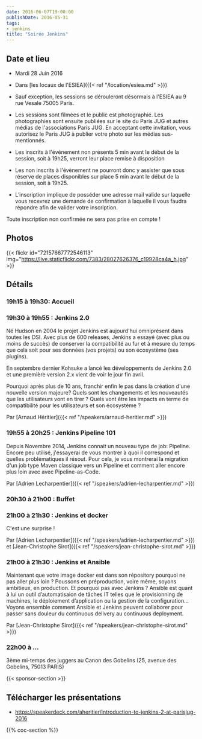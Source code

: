 ```yaml
---
date: 2016-06-07T19:00:00
publishDate: 2016-05-31
tags:
- jenkins
title: "Soirée Jenkins"
---
```


## Date et lieu

- Mardi 28 Juin 2016
- Dans [les locaux de l'ESIEA]({{< ref "/location/esiea.md" >}})

- Sauf exception, les sessions se dérouleront désormais à l'ESIEA au 9 rue Vesale 75005 Paris.
- Les sessions sont filmées et le public est photographié. Les photographies sont ensuite publiées sur le site du Paris JUG et autres médias de l'associations Paris JUG. En acceptant cette invitation, vous autorisez le Paris JUG à publier votre photo sur les médias sus-mentionnés.
- Les inscrits à l'évènement non présents 5 min avant le début de la session, soit à 19h25, verront leur place remise à disposition
- Les non inscrits à l'évènement ne pourront donc y assister que sous réserve de places disponibles sur place 5 min avant le début de la session, soit à 19h25.
- L’inscription implique de posséder une adresse mail valide sur laquelle vous recevrez une demande de confirmation à laquelle il vous faudra répondre afin de valider votre inscription.

Toute inscription non confirmée ne sera pas prise en compte !


## Photos

{{< flickr id="72157667772546113" img="https://live.staticflickr.com/7383/28027626376_c19928ca4a_h.jpg" >}}


## Détails

### 19h15 à 19h30: Accueil

### 19h30 à 19h55 : Jenkins 2.0

Né Hudson en 2004 le projet Jenkins est aujourd'hui omniprésent dans toutes les DSI. Avec plus de 600 releases, Jenkins a essayé (avec plus ou moins de succès) de conserver la compatibilité au fur et à mesure du temps que cela soit pour ses données (vos projets) ou son écosystème (ses plugins).

En septembre dernier Kohsuke a lancé les développements de Jenkins 2.0 et une première version 2.x vient de voir le jour fin avril.

Pourquoi après plus de 10 ans, franchir enfin le pas dans la création d'une nouvelle version majeure?
Quels sont les changements et les nouveautés que les utilisateurs vont en tirer ?
Quels vont être les impacts en terme de compatibilité pour les utilisateurs et son écosystème ?

Par [Arnaud Héritier]({{< ref "/speakers/arnaud-heritier.md" >}})


### 19h55 à 20h25 : Jenkins Pipeline 101

Depuis Novembre 2014, Jenkins connait un nouveau type de job: Pipeline. Encore peu utilisé, j'essayerai de vous montrer à quoi il correspond et quelles problématiques il résout. Pour cela, je vous montrerai la migration d'un job type Maven classique vers un Pipeline et comment aller encore plus loin avec avec Pipeline-as-Code.

Par [Adrien Lecharpentier]({{< ref "/speakers/adrien-lecharpentier.md" >}})


### 20h30 à 21h00 : Buffet


### 21h00 à 21h30 : Jenkins et docker

C'est une surprise !

Par [Adrien Lecharpentier]({{< ref "/speakers/adrien-lecharpentier.md" >}}) et [Jean-Christophe Sirot]({{< ref "/speakers/jean-christophe-sirot.md" >}})

### 21h00 à 21h30 : Jenkins et Ansible

Maintenant que votre image docker est dans son répository pourquoi ne pas aller plus loin ? Poussons en préproduction, voire même, soyons ambitieux, en production. Et pourquoi pas avec Jenkins ? Ansible est quant à lui un outil d’automatisaion de tâches IT telles que le provisionning de machines, le déploiement d’application ou la gestion de la configuration… Voyons ensemble comment Ansible et Jenkins peuvent collaborer pour passer sans douleur du continuous delivery au continuous deployment.

Par [Jean-Christophe Sirot]({{< ref "/speakers/jean-christophe-sirot.md" >}})


### 22h00 à ...

3ème mi-temps des juggers au Canon des Gobelins (25, avenue des Gobelins, 75013 PARIS)

{{< sponsor-section >}}

## Télécharger les présentations

- https://speakerdeck.com/aheritier/introduction-to-jenkins-2-at-parisjug-2016

{{% coc-section %}}
